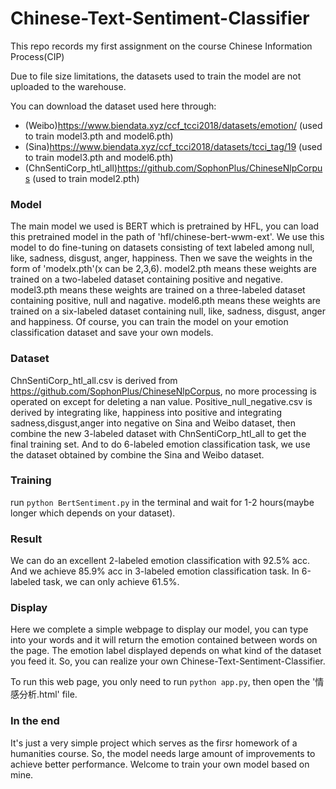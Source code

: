 # Chinese-Text-Sentiment-Classifier
This repo records my first assignment on the course Chinese Information Process(CIP)

Due to file size limitations, the datasets used to train the model are not uploaded to the warehouse.

You can download the dataset used here through:
  - (Weibo)https://www.biendata.xyz/ccf_tcci2018/datasets/emotion/ (used to train model3.pth and model6.pth)
  - (Sina)https://www.biendata.xyz/ccf_tcci2018/datasets/tcci_tag/19 (used to train model3.pth and model6.pth)
  - (ChnSentiCorp_htl_all)https://github.com/SophonPlus/ChineseNlpCorpus (used to train model2.pth)

### Model
The main model we used is BERT which is pretrained by HFL, you can load this pretrained model in the path of 'hfl/chinese-bert-wwm-ext'. We use this model to do fine-tuning on datasets consisting of text labeled among null, like, sadness, disgust, anger, happiness. Then we save the weights in the form of 'modelx.pth'(x can be 2,3,6). model2.pth means these weights are trained on a two-labeled dataset containing positive and negative. model3.pth means these weights are trained on a three-labeled dataset containing positive, null and nagative. model6.pth means these weights are trained on a six-labeled dataset containing null, like, sadness, disgust, anger and happiness. Of course, you can train the model on your emotion classification dataset and save your own models.

### Dataset
ChnSentiCorp_htl_all.csv is derived from https://github.com/SophonPlus/ChineseNlpCorpus, no more processing is operated on except for deleting a nan value. Positive_null_negative.csv is derived by integrating like, happiness into positive and integrating sadness,disgust,anger into negative on Sina and Weibo dataset, then combine the new 3-labeled dataset with ChnSentiCorp_htl_all to get the final training set. And to do 6-labeled emotion classification task, we use the dataset obtained by combine the Sina and Weibo dataset.

### Training
run `python BertSentiment.py`  in the terminal and wait for 1-2 hours(maybe longer which depends on your dataset).

### Result
We can do an excellent 2-labeled emotion classification with 92.5% acc. And we achieve 85.9% acc in 3-labeled emotion classification task. In 6-labeled task, we can only achieve 61.5%.

### Display
Here we complete a simple webpage to display our model, you can type into your words and it will return the emotion contained between words on the page. The emotion label displayed depends on what kind of the dataset you feed it. So, you can realize your own Chinese-Text-Sentiment-Classifier.

To run this web page, you only need to run `python app.py`, then open the '情感分析.html' file.

### In the end
It's just a very simple project which serves as the firsr homework of a humanities course. So, the model needs large amount of improvements to achieve better performance. Welcome to train your own model based on mine.

